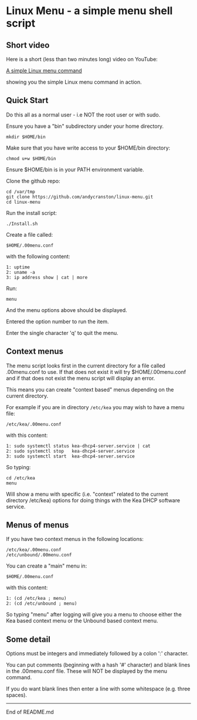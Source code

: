 # Linux Menu - a simple menu shell script

## Short video

Here is a short (less than two minutes long) video on YouTube:

[A simple Linux menu command](https://youtu.be/FwN5_d1TjH4)

showing you the simple Linux menu command in action.

## Quick Start

Do this all as a normal user - i.e NOT the root user or with sudo.

Ensure you have a "bin" subdirectory under your home directory.

```
mkdir $HOME/bin
```

Make sure that you have write access to your $HOME/bin directory:

```
chmod u+w $HOME/bin
```

Ensure $HOME/bin is in your PATH environment variable.

Clone the github repo:

```
cd /var/tmp
git clone https://github.com/andycranston/linux-menu.git
cd linux-menu
```

Run the install script:

```
./Install.sh
```

Create a file called:

```
$HOME/.00menu.conf
```

with the following content:

```
1: uptime
2: uname -a
3: ip address show | cat | more
```

Run:

```
menu
```

And the menu options above should be displayed.

Entered the option number to run the item.

Enter the single character 'q' to quit the menu.





## Context menus

The menu script looks first in the current directory for a file called
.00menu.conf to use. If that does not exist it will try $HOME/.00menu.conf
and if that does not exist the menu script will display an error.

This means you can create "context based" menus depending on the current
directory.

For example if you are in directory `/etc/kea` you may wish to have a
menu file:

```
/etc/kea/.00menu.conf
```

with this content:

```
1: sudo systemctl status kea-dhcp4-server.service | cat
2: sudo systemctl stop   kea-dhcp4-server.service
3: sudo systemctl start  kea-dhcp4-server.service
```

So typing:

```
cd /etc/kea
menu
```

Will show a menu with specific (i.e. "context" related to the current
directory /etc/kea) options for doing things with the Kea DHCP software
service.


## Menus of menus

If you have two context menus in the following locations:

```
/etc/kea/.00menu.conf
/etc/unbound/.00menu.conf
```

You can create a "main" menu in:

```
$HOME/.00menu.conf
```

with this content:

```
1: (cd /etc/kea ; menu)
2: (cd /etc/unbound ; menu)
```

So typing "menu" after logging will give you a menu to choose either
the Kea based context menu or the Unbound based context menu.

## Some detail

Options must be integers and immediately followed by a colon ':'
character.

You can put comments (beginning with a hash '#' character) and blank lines
in the .00menu.conf file. These will NOT be displayed by the menu command.

If you do want blank lines then enter a line with some whitespace
(e.g. three spaces).

----------------
End of README.md
